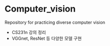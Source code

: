 # Computer_vision
Repository for practicing diverse computer vision 

* CS231n 강의 정리
* VGGnet, ResNet 등 다양한 모델 구현 
